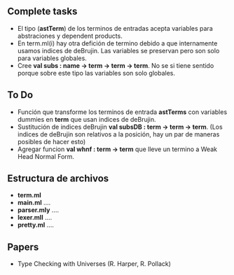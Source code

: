 
**Complete tasks**
--------------------
   * El tipo (**astTerm**) de los terminos de entradas acepta variables para abstraciones y dependent products.
   * En term.ml(i) hay otra defición de termino debido a que internamente usamos indices de deBrujin. Las variables se preservan pero son solo para variables globales.
   * Cree **val subs : name -> term -> term -> term**. No se si tiene sentido porque sobre este tipo las variables son solo globales.


**To Do** 
---------
   * Función que transforme los terminos de entrada **astTerms** con variables dummies en **term** que usan indices de deBrujin.
   * Sustitución de indices deBrujin **val subsDB : term -> term -> term**. (Los indices de deBrujin son relativos a la posición, hay un par de maneras posibles de hacer esto)
   * Agregar funcion **val whnf : term -> term** que lleve un termino a Weak Head Normal Form.


**Estructura de archivos**
--------------------------
   * **term.ml** 
   * **main.ml** ....
   * **parser.mly** ....
   * **lexer.mll**  ....
   * **pretty.ml**  ....

**Papers**
----------
   * Type Checking with Universes (R. Harper, R. Pollack)
